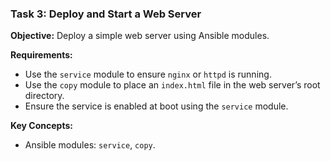### Task 3: Deploy and Start a Web Server
**Objective:** Deploy a simple web server using Ansible modules.

**Requirements:**
- Use the `service` module to ensure `nginx` or `httpd` is running.
- Use the `copy` module to place an `index.html` file in the web server’s root directory.
- Ensure the service is enabled at boot using the `service` module.

**Key Concepts:**
- Ansible modules: `service`, `copy`.
